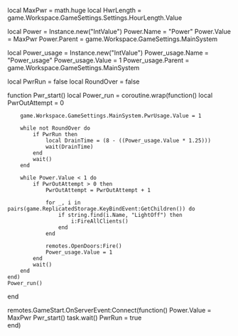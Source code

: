 local MaxPwr = math.huge
local HwrLength = game.Workspace.GameSettings.Settings.HourLength.Value

local Power = Instance.new("IntValue")
Power.Name = "Power"
Power.Value = MaxPwr
Power.Parent = game.Workspace.GameSettings.MainSystem

local Power_usage = Instance.new("IntValue")
Power_usage.Name = "Power_usage"
Power_usage.Value = 1
Power_usage.Parent = game.Workspace.GameSettings.MainSystem

local PwrRun = false
local RoundOver = false

function Pwr_start()
    local Power_run = coroutine.wrap(function()
        local PwrOutAttempt = 0    

        game.Workspace.GameSettings.MainSystem.PwrUsage.Value = 1
        
        while not RoundOver do
            if PwrRun then
                local DrainTime = (8 - ((Power_usage.Value * 1.25)))
                wait(DrainTime)
            end
            wait()
        end
        
        while Power.Value < 1 do        
            if PwrOutAttempt > 0 then
                PwrOutAttempt = PwrOutAttempt + 1

                for _, i in pairs(game.ReplicatedStorage.KeyBindEvent:GetChildren()) do
                    if string.find(i.Name, "LightOff") then
                        i:FireAllClients()
                    end
                end    

                remotes.OpenDoors:Fire()
                Power_usage.Value = 1 
            end
            wait()
        end
    end)
    Power_run()
end

remotes.GameStart.OnServerEvent:Connect(function()
    Power.Value = MaxPwr
    Pwr_start()
    task.wait()
    PwrRun = true    
end)
